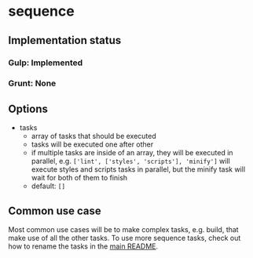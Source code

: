# sequence

## Implementation status

### Gulp: Implemented
### Grunt: None

## Options

  * tasks
    * array of tasks that should be executed
    * tasks will be executed one after other
    * if multiple tasks are inside of an array, they will be executed in parallel, e.g. ``['lint', ['styles', 'scripts'], 'minify']`` will execute styles and scripts tasks in parallel, but the minify task will wait for both of them to finish
    * default: ``[]``

## Common use case

Most common use cases will be to make complex tasks, e.g. build, that make use of all the other tasks. To use more sequence tasks, check out how to rename the tasks in the [main README](../README.md#how-to-rename-the-task-or-have-multiple-similar-tasks).
